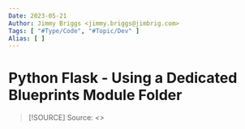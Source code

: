 ```yaml
---
Date: 2023-05-21
Author: Jimmy Briggs <jimmy.briggs@jimbrig.com>
Tags: [ "#Type/Code", "#Topic/Dev" ]
Alias: [ ]
---
```


# Python Flask - Using a Dedicated Blueprints Module Folder

> [!SOURCE] Source:
> *<>*


